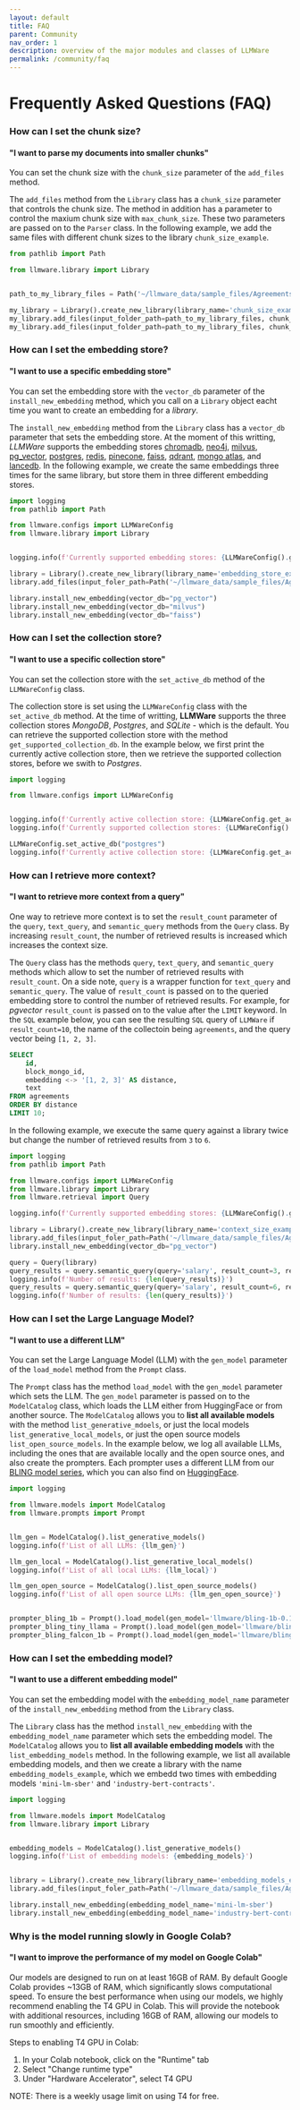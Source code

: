 ```yaml
---
layout: default
title: FAQ
parent: Community
nav_order: 1
description: overview of the major modules and classes of LLMWare  
permalink: /community/faq
---
```

# Frequently Asked Questions (FAQ)


### How can I set the chunk size?
#### "I want to parse my documents into smaller chunks"
You can set the chunk size with the ``chunk_size`` parameter of the ``add_files`` method.

The ``add_files`` method from the ``Library`` class has a ``chunk_size`` parameter that controls the chunk size.
The method in addition has a parameter to control the maxium chunk size with ``max_chunk_size``.
These two parameters are passed on to the ``Parser`` class.
In the following example, we add the same files with different chunk sizes to the library ``chunk_size_example``.
```python
from pathlib import Path

from llmware.library import Library


path_to_my_library_files = Path('~/llmware_data/sample_files/Agreements')

my_library = Library().create_new_library(library_name='chunk_size_example')
my_library.add_files(input_folder_path=path_to_my_library_files, chunk_size=400)
my_library.add_files(input_folder_path=path_to_my_library_files, chunk_size=600)
```

### How can I set the embedding store?
#### "I want to use a specific embedding store"
You can set the embedding store with the ``vector_db`` parameter of the ``install_new_embedding`` method, which you call on a ``Library`` object eacht time you want to create an embedding for a *library*.

The ``install_new_embedding`` method from the ``Library`` class has a ``vector_db`` parameter that sets the embedding store.
At the moment of this writting, *LLMWare* supports the embedding stores [chromadb](https://github.com/chroma-core/chroma), [neo4j](https://github.com/neo4j/neo4j), [milvus](https://github.com/milvus-io/milvus), [pg_vector](https://github.com/pgvector/pgvector), [postgres](https://github.com/postgres/postgres), [redis](https://github.com/redis/redis), [pinecone](https://www.pinecone.io/), [faiss](https://github.com/facebookresearch/faiss), [qdrant](https://github.com/qdrant/qdrant), [mongo atlas](https://www.mongodb.com/products/platform/atlas-database), and [lancedb](https://github.com/lancedb/lancedb).
In the following example, we create the same embeddings three times for the same library, but store them in three different embedding stores.
```python
import logging
from pathlib import Path

from llmware.configs import LLMWareConfig
from llmware.library import Library


logging.info(f'Currently supported embedding stores: {LLMWareConfig().get_supported_vector_db()}')

library = Library().create_new_library(library_name='embedding_store_example')
library.add_files(input_foler_path=Path('~/llmware_data/sample_files/Agreements'))

library.install_new_embedding(vector_db="pg_vector")
library.install_new_embedding(vector_db="milvus")
library.install_new_embedding(vector_db="faiss")
```

### How can I set the collection store?
#### "I want to use a specific collection store"
You can set the collection store with the ``set_active_db`` method of the ``LLMWareConfig`` class.

The collection store is set using the ``LLMWareConfig`` class with the ``set_active_db`` method.
At the time of writting, **LLMWare** supports the three collection stores *MongoDB*, *Postgres*, and *SQLite* - which is the default.
You can retrieve the supported collection store with the method ``get_supported_collection_db``.
In the example below, we first print the currently active collection store, then we retrieve the supported collection stores, before we swith to *Postgres*.

```python
import logging

from llmware.configs import LLMWareConfig


logging.info(f'Currently active collection store: {LLMWareConfig.get_active_db()}')
logging.info(f'Currently supported collection stores: {LLMWareConfig().get_supported_collection_db()}')

LLMWareConfig.set_active_db("postgres")
logging.info(f'Currently active collection store: {LLMWareConfig.get_active_db()}')
```


### How can I retrieve more context?
#### "I want to retrieve more context from a query"
One way to retrieve more context is to set the ``result_count`` parameter of the ``query``, ``text_query``, and ``semantic_query`` methods from the ``Query`` class.
By increasing ``result_count``, the number of retrieved results is increased which increases the context size.

The ``Query`` class has the methods ``query``, ``text_query``, and ``semantic_query`` methods which allow to set the number of retrieved results with ``result_count``.
On a side note, ``query`` is a wrapper function for ``text_query`` and ``semantic_query``.
The value of ``result_count`` is passed on to the queried embedding store to control the number of retrieved results.
For example, for *pgvector* ``result_count`` is passed on to the value after the ``LIMIT`` keyword.
In the ``SQL`` example below, you can see the resulting ``SQL`` query of ``LLMWare`` if ``result_count=10``, the name of the collectoin being ``agreements``, and the query vector being ``[1, 2, 3]``.
```sql
SELECT
    id,
    block_mongo_id,
    embedding <-> '[1, 2, 3]' AS distance,
    text
FROM agreements
ORDER BY distance
LIMIT 10;
```
In the following example, we execute the same query against a library twice but change the number of retrieved results from ``3`` to ``6``.
```python
import logging
from pathlib import Path

from llmware.configs import LLMWareConfig
from llmware.library import Library
from llmware.retrieval import Query

logging.info(f'Currently supported embedding stores: {LLMWareConfig().get_supported_vector_db()}')

library = Library().create_new_library(library_name='context_size_example')
library.add_files(input_foler_path=Path('~/llmware_data/sample_files/Agreements'))
library.install_new_embedding(vector_db="pg_vector")

query = Query(library)
query_results = query.semantic_query(query='salary', result_count=3, results_only=True)
logging.info(f'Number of results: {len(query_results)}')
query_results = query.semantic_query(query='salary', result_count=6, results_only=True)
logging.info(f'Number of results: {len(query_results)}')
```

### How can I set the Large Language Model?
#### "I want to use a different LLM"
You can set the Large Language Model (LLM) with the ``gen_model`` parameter of the ``load_model`` method from the ``Prompt`` class.

The ``Prompt`` class has the method ``load_model`` with the ``gen_model`` parameter which sets the LLM.
The ``gen_model`` parameter is passed on to the ``ModelCatalog`` class, which loads the LLM either from HuggingFace or from another source.
The ``ModelCatalog`` allows you to **list all available models** with the method ``list_generative_mdoels``, or just the local models ``list_generative_local_models``, or just the open source models ``list_open_source_models``.
In the example below, we log all available LLMs, including the ones that are available locally and the open source ones, and also create the prompters.
Each prompter uses a different LLM from our [BLING model series](https://llmware.ai/about), which you can also find on [HuggingFace](https://huggingface.co/collections/llmware/bling-models-6553c718f51185088be4c91a).

```python
import logging

from llmware.models import ModelCatalog
from llmware.prompts import Prompt


llm_gen = ModelCatalog().list_generative_models()
logging.info(f'List of all LLMs: {llm_gen}')

llm_gen_local = ModelCatalog().list_generative_local_models()
logging.info(f'List of all local LLMs: {llm_local}')

llm_gen_open_source = ModelCatalog().list_open_source_models()
logging.info(f'List of all open source LLMs: {llm_gen_open_source}')


prompter_bling_1b = Prompt().load_model(gen_model='llmware/bling-1b-0.1')
prompter_bling_tiny_llama = Prompt().load_model(gen_model='llmware/bling-tiny-llama-v0')
prompter_bling_falcon_1b = Prompt().load_model(gen_model='llmware/bling-falcon-1b-0.1')
```

### How can I set the embedding model?
#### "I want to use a different embedding model"
You can set the embedding model with the ``embedding_model_name`` parameter of the ``install_new_embedding`` method from the ``Library`` class.

The ``Library`` class has the method ``install_new_embedding`` with the ``embedding_model_name`` parameter which sets the embedding model.
The ``ModelCatalog`` allows you to **list all available embedding models** with the ``list_embedding_models`` method.
In the following example, we list all available embedding models, and then we create a library with the name ``embedding_models_example``, which we embedd two times with embedding models ``'mini-lm-sber'`` and ``'industry-bert-contracts'``.

```python
import logging

from llmware.models import ModelCatalog
from llmware.library import Library


embedding_models = ModelCatalog().list_generative_models()
logging.info(f'List of embedding models: {embedding_models}')


library = Library().create_new_library(library_name='embedding_models_example')
library.add_files(input_foler_path=Path('~/llmware_data/sample_files/Agreements'))

library.install_new_embedding(embedding_model_name='mini-lm-sber')
library.install_new_embedding(embedding_model_name='industry-bert-contracts')
```

### Why is the model running slowly in Google Colab? 
#### "I want to improve the performance of my model on Google Colab"

Our models are designed to run on at least 16GB of RAM. By default Google Colab provides ~13GB of RAM, which significantly slows computational speed. To ensure the best performance when using our models, we highly recommend enabling the T4 GPU in Colab. This will provide the notebook with additional resources, including 16GB of RAM, allowing our models to run smoothly and efficiently.

Steps to enabling T4 GPU in Colab:
1. In your Colab notebook, click on the "Runtime" tab
2. Select "Change runtime type"
3. Under "Hardware Accelerator", select T4 GPU

NOTE: There is a weekly usage limit on using T4 for free.